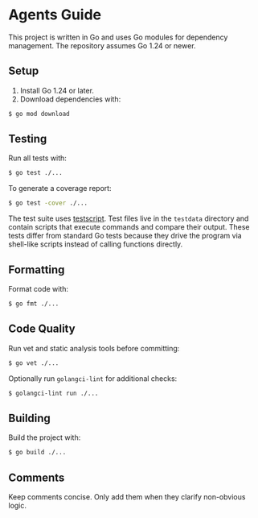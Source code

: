 # Agents Guide

This project is written in Go and uses Go modules for dependency management. The repository assumes Go 1.24 or newer.

## Setup

1. Install Go 1.24 or later.
2. Download dependencies with:

```sh
$ go mod download
```

## Testing

Run all tests with:

```sh
$ go test ./...
```

To generate a coverage report:

```sh
$ go test -cover ./...
```

The test suite uses [testscript](https://pkg.go.dev/github.com/rogpeppe/go-internal/testscript). Test files live in the `testdata` directory and contain scripts that execute commands and compare their output. These tests differ from standard Go tests because they drive the program via shell-like scripts instead of calling functions directly.

## Formatting

Format code with:

```sh
$ go fmt ./...
```

## Code Quality

Run vet and static analysis tools before committing:

```sh
$ go vet ./...
```

Optionally run `golangci-lint` for additional checks:

```sh
$ golangci-lint run ./...
```

## Building

Build the project with:

```sh
$ go build ./...
```

## Comments

Keep comments concise. Only add them when they clarify non-obvious logic.
